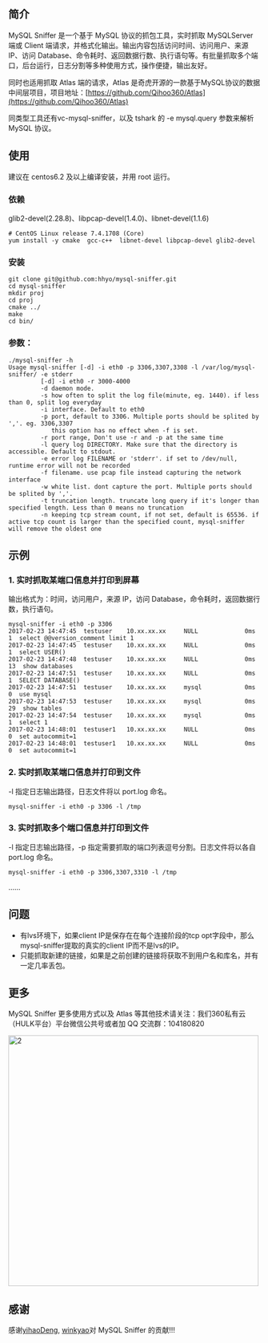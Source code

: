 ## 简介
MySQL Sniffer 是一个基于 MySQL 协议的抓包工具，实时抓取 MySQLServer 端或 Client 端请求，并格式化输出。输出内容包括访问时间、访问用户、来源 IP、访问 Database、命令耗时、返回数据行数、执行语句等。有批量抓取多个端口，后台运行，日志分割等多种使用方式，操作便捷，输出友好。


同时也适用抓取 Atlas 端的请求，Atlas 是奇虎开源的一款基于MySQL协议的数据中间层项目，项目地址：[https://github.com/Qihoo360/Atlas](https://github.com/Qihoo360/Atlas)

同类型工具还有vc-mysql-sniffer，以及 tshark 的 -e mysql.query 参数来解析 MySQL 协议。

## 使用
建议在 centos6.2 及以上编译安装，并用 root 运行。

### 依赖
glib2-devel(2.28.8)、libpcap-devel(1.4.0)、libnet-devel(1.1.6)

```
# CentOS Linux release 7.4.1708 (Core)  
yum install -y cmake  gcc-c++  libnet-devel libpcap-devel glib2-devel    
```

### 安装
```
git clone git@github.com:hhyo/mysql-sniffer.git
cd mysql-sniffer
mkdir proj
cd proj
cmake ../
make
cd bin/
```
### 参数：

```
./mysql-sniffer -h
Usage mysql-sniffer [-d] -i eth0 -p 3306,3307,3308 -l /var/log/mysql-sniffer/ -e stderr
         [-d] -i eth0 -r 3000-4000
         -d daemon mode.
         -s how often to split the log file(minute, eg. 1440). if less than 0, split log everyday
         -i interface. Default to eth0
         -p port, default to 3306. Multiple ports should be splited by ','. eg. 3306,3307
            this option has no effect when -f is set.
         -r port range, Don't use -r and -p at the same time
         -l query log DIRECTORY. Make sure that the directory is accessible. Default to stdout.
         -e error log FILENAME or 'stderr'. if set to /dev/null, runtime error will not be recorded
         -f filename. use pcap file instead capturing the network interface
         -w white list. dont capture the port. Multiple ports should be splited by ','.
         -t truncation length. truncate long query if it's longer than specified length. Less than 0 means no truncation
         -n keeping tcp stream count, if not set, default is 65536. if active tcp count is larger than the specified count, mysql-sniffer will remove the oldest one
```

## 示例
### 1. 实时抓取某端口信息并打印到屏幕
输出格式为：时间，访问用户，来源 IP，访问 Database，命令耗时，返回数据行数，执行语句。

```
mysql-sniffer -i eth0 -p 3306
2017-02-23 14:47:45	 testuser	 10.xx.xx.xx	 NULL	          0ms	          1	 select @@version_comment limit 1
2017-02-23 14:47:45	 testuser	 10.xx.xx.xx	 NULL	          0ms	          1	 select USER()
2017-02-23 14:47:48	 testuser	 10.xx.xx.xx	 NULL	          0ms	         13	 show databases
2017-02-23 14:47:51	 testuser	 10.xx.xx.xx	 NULL	          0ms	          1	 SELECT DATABASE()
2017-02-23 14:47:51	 testuser	 10.xx.xx.xx	 mysql	          0ms	          0	 use mysql
2017-02-23 14:47:53	 testuser	 10.xx.xx.xx	 mysql	          0ms	         29	 show tables
2017-02-23 14:47:54	 testuser	 10.xx.xx.xx	 mysql	          0ms	          1	 select 1
2017-02-23 14:48:01	 testuser1	 10.xx.xx.xx	 NULL	          0ms	          0	 set autocommit=1
2017-02-23 14:48:01	 testuser1	 10.xx.xx.xx	 NULL	          0ms	          0	 set autocommit=1

``` 
### 2. 实时抓取某端口信息并打印到文件
-l 指定日志输出路径，日志文件将以 port.log 命名。

```
mysql-sniffer -i eth0 -p 3306 -l /tmp
```
### 3. 实时抓取多个端口信息并打印到文件
-l 指定日志输出路径，-p 指定需要抓取的端口列表逗号分割。日志文件将以各自 port.log 命名。

```
mysql-sniffer -i eth0 -p 3306,3307,3310 -l /tmp
```
……

## 问题
- 有lvs环境下，如果client IP是保存在在每个连接阶段的tcp opt字段中，那么mysql-sniffer提取的真实的client IP而不是lvs的IP。
- 只能抓取新建的链接，如果是之前创建的链接将获取不到用户名和库名，并有一定几率丢包。

## 更多

MySQL Sniffer 更多使用方式以及 Atlas 等其他技术请关注：我们360私有云（HULK平台）平台微信公共号或者加 QQ 交流群：104180820

<img src="http://i.imgur.com/pL4ni57.png" width = "500" alt="2">

## 感谢
感谢[yihaoDeng](https://github.com/yihaoDeng), [winkyao](https://github.com/winkyao)对 MySQL Sniffer 的贡献!!!
